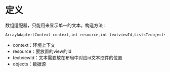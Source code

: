 # 定义
数组适配器，只能用来显示单一的文本。构造方法：
```kotlin
ArrayAdapter(Context context,int resource,int textviewId,List<T>objects)
```
- context：环境上下文
- resource：要放置的view的id
- textviewId：文本需要放在布局中对应id文本控件的位置
- objects：数据源 